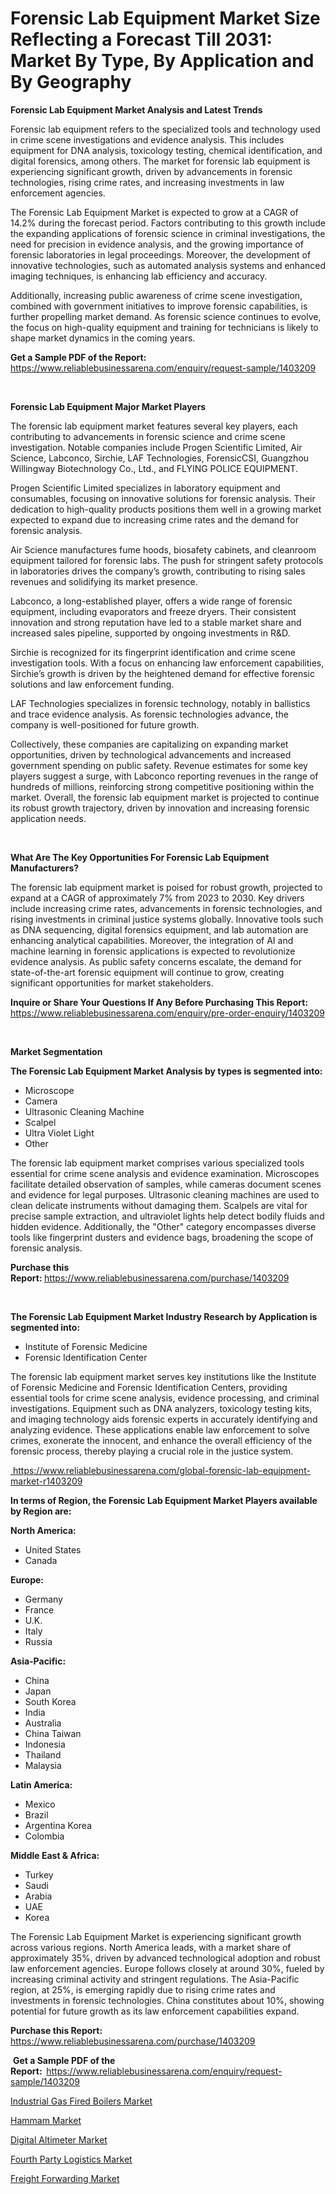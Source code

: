 <p><h1>Forensic Lab Equipment Market Size Reflecting a Forecast Till 2031: Market By Type, By Application and By Geography</h1></p><p><strong>Forensic Lab Equipment Market Analysis and Latest Trends</strong></p>
<p><p>Forensic lab equipment refers to the specialized tools and technology used in crime scene investigations and evidence analysis. This includes equipment for DNA analysis, toxicology testing, chemical identification, and digital forensics, among others. The market for forensic lab equipment is experiencing significant growth, driven by advancements in forensic technologies, rising crime rates, and increasing investments in law enforcement agencies.</p><p>The Forensic Lab Equipment Market is expected to grow at a CAGR of 14.2% during the forecast period. Factors contributing to this growth include the expanding applications of forensic science in criminal investigations, the need for precision in evidence analysis, and the growing importance of forensic laboratories in legal proceedings. Moreover, the development of innovative technologies, such as automated analysis systems and enhanced imaging techniques, is enhancing lab efficiency and accuracy. </p><p>Additionally, increasing public awareness of crime scene investigation, combined with government initiatives to improve forensic capabilities, is further propelling market demand. As forensic science continues to evolve, the focus on high-quality equipment and training for technicians is likely to shape market dynamics in the coming years.</p></p>
<p><strong>Get a Sample PDF of the Report:&nbsp;</strong> <a href="https://www.reliablebusinessarena.com/enquiry/request-sample/1403209?utm_campaign=1551&utm_medium=2&utm_source=Github&utm_content=ia&utm_term=23102024&utm_id=forensic-lab-equipment">https://www.reliablebusinessarena.com/enquiry/request-sample/1403209</a></p>
<p>&nbsp;</p>
<p><strong>Forensic Lab Equipment Major Market Players</strong></p>
<p><p>The forensic lab equipment market features several key players, each contributing to advancements in forensic science and crime scene investigation. Notable companies include Progen Scientific Limited, Air Science, Labconco, Sirchie, LAF Technologies, ForensicCSI, Guangzhou Willingway Biotechnology Co., Ltd., and FLYING POLICE EQUIPMENT.</p><p>Progen Scientific Limited specializes in laboratory equipment and consumables, focusing on innovative solutions for forensic analysis. Their dedication to high-quality products positions them well in a growing market expected to expand due to increasing crime rates and the demand for forensic analysis.</p><p>Air Science manufactures fume hoods, biosafety cabinets, and cleanroom equipment tailored for forensic labs. The push for stringent safety protocols in laboratories drives the company’s growth, contributing to rising sales revenues and solidifying its market presence.</p><p>Labconco, a long-established player, offers a wide range of forensic equipment, including evaporators and freeze dryers. Their consistent innovation and strong reputation have led to a stable market share and increased sales pipeline, supported by ongoing investments in R&D.</p><p>Sirchie is recognized for its fingerprint identification and crime scene investigation tools. With a focus on enhancing law enforcement capabilities, Sirchie’s growth is driven by the heightened demand for effective forensic solutions and law enforcement funding.</p><p>LAF Technologies specializes in forensic technology, notably in ballistics and trace evidence analysis. As forensic technologies advance, the company is well-positioned for future growth.</p><p>Collectively, these companies are capitalizing on expanding market opportunities, driven by technological advancements and increased government spending on public safety. Revenue estimates for some key players suggest a surge, with Labconco reporting revenues in the range of hundreds of millions, reinforcing strong competitive positioning within the market. Overall, the forensic lab equipment market is projected to continue its robust growth trajectory, driven by innovation and increasing forensic application needs.</p></p>
<p>&nbsp;</p>
<p><strong>What Are The Key Opportunities For Forensic Lab Equipment Manufacturers?</strong></p>
<p><p>The forensic lab equipment market is poised for robust growth, projected to expand at a CAGR of approximately 7% from 2023 to 2030. Key drivers include increasing crime rates, advancements in forensic technologies, and rising investments in criminal justice systems globally. Innovative tools such as DNA sequencing, digital forensics equipment, and lab automation are enhancing analytical capabilities. Moreover, the integration of AI and machine learning in forensic applications is expected to revolutionize evidence analysis. As public safety concerns escalate, the demand for state-of-the-art forensic equipment will continue to grow, creating significant opportunities for market stakeholders.</p></p>
<p><strong>Inquire or Share Your Questions If Any Before Purchasing This Report:</strong> <a href="https://www.reliablebusinessarena.com/enquiry/pre-order-enquiry/1403209?utm_campaign=1551&utm_medium=2&utm_source=Github&utm_content=ia&utm_term=23102024&utm_id=forensic-lab-equipment">https://www.reliablebusinessarena.com/enquiry/pre-order-enquiry/1403209</a></p>
<p>&nbsp;</p>
<p><strong>Market Segmentation</strong></p>
<p><strong>The Forensic Lab Equipment Market Analysis by types is segmented into:</strong></p>
<p><ul><li>Microscope</li><li>Camera</li><li>Ultrasonic Cleaning Machine</li><li>Scalpel</li><li>Ultra Violet Light</li><li>Other</li></ul></p>
<p><p>The forensic lab equipment market comprises various specialized tools essential for crime scene analysis and evidence examination. Microscopes facilitate detailed observation of samples, while cameras document scenes and evidence for legal purposes. Ultrasonic cleaning machines are used to clean delicate instruments without damaging them. Scalpels are vital for precise sample extraction, and ultraviolet lights help detect bodily fluids and hidden evidence. Additionally, the "Other" category encompasses diverse tools like fingerprint dusters and evidence bags, broadening the scope of forensic analysis.</p></p>
<p><strong>Purchase this Report:&nbsp;</strong><a href="https://www.reliablebusinessarena.com/purchase/1403209?utm_campaign=1551&utm_medium=2&utm_source=Github&utm_content=ia&utm_term=23102024&utm_id=forensic-lab-equipment">https://www.reliablebusinessarena.com/purchase/1403209</a></p>
<p>&nbsp;</p>
<p><strong>The Forensic Lab Equipment Market Industry Research by Application is segmented into:</strong></p>
<p><ul><li>Institute of Forensic Medicine</li><li>Forensic Identification Center</li></ul></p>
<p><p>The forensic lab equipment market serves key institutions like the Institute of Forensic Medicine and Forensic Identification Centers, providing essential tools for crime scene analysis, evidence processing, and criminal investigations. Equipment such as DNA analyzers, toxicology testing kits, and imaging technology aids forensic experts in accurately identifying and analyzing evidence. These applications enable law enforcement to solve crimes, exonerate the innocent, and enhance the overall efficiency of the forensic process, thereby playing a crucial role in the justice system.</p></p>
<p><a href="https://www.reliablebusinessarena.com/global-forensic-lab-equipment-market-r1403209?utm_campaign=1551&utm_medium=2&utm_source=Github&utm_content=ia&utm_term=23102024&utm_id=forensic-lab-equipment">&nbsp;https://www.reliablebusinessarena.com/global-forensic-lab-equipment-market-r1403209</a></p>
<p><strong>In terms of Region, the Forensic Lab Equipment Market Players available by Region are:</strong></p>
<p>
    <p> <strong> North America: </strong>
        <ul>
            <li>United States</li>
            <li>Canada</li>
        </ul>
        </p> 
    <p> <strong> Europe: </strong>
        <ul>
            <li>Germany</li>
            <li>France</li>
            <li>U.K.</li>
            <li>Italy</li>
            <li>Russia</li>
        </ul>
        </p> 
    <p> <strong> Asia-Pacific: </strong>
        <ul>
            <li>China</li>
            <li>Japan</li>
            <li>South Korea</li>
            <li>India</li>
            <li>Australia</li>
            <li>China Taiwan</li>
            <li>Indonesia</li>
            <li>Thailand</li>
            <li>Malaysia</li>
        </ul>
        </p> 
    <p> <strong> Latin America: </strong>
        <ul>
            <li>Mexico</li>
            <li>Brazil</li>
            <li>Argentina Korea</li>
            <li>Colombia</li>
        </ul>
        </p> 
    <p> <strong> Middle East & Africa: </strong>
        <ul>
            <li>Turkey</li>
            <li>Saudi</li>
            <li>Arabia</li>
            <li>UAE</li>
            <li>Korea</li>
        </ul>
    </p>
    </p>
<p><p>The Forensic Lab Equipment Market is experiencing significant growth across various regions. North America leads, with a market share of approximately 35%, driven by advanced technological adoption and robust law enforcement agencies. Europe follows closely at around 30%, fueled by increasing criminal activity and stringent regulations. The Asia-Pacific region, at 25%, is emerging rapidly due to rising crime rates and investments in forensic technologies. China constitutes about 10%, showing potential for future growth as its law enforcement capabilities expand.</p></p>
<p><strong>Purchase this Report: </strong><a href="https://www.reliablebusinessarena.com/purchase/1403209?utm_campaign=1551&utm_medium=2&utm_source=Github&utm_content=ia&utm_term=23102024&utm_id=forensic-lab-equipment">https://www.reliablebusinessarena.com/purchase/1403209</a></p>
<p>&nbsp;<strong>Get a Sample PDF of the Report:&nbsp;&nbsp;</strong><a href="https://www.reliablebusinessarena.com/enquiry/request-sample/1403209?utm_campaign=1551&utm_medium=2&utm_source=Github&utm_content=ia&utm_term=23102024&utm_id=forensic-lab-equipment">https://www.reliablebusinessarena.com/enquiry/request-sample/1403209</a></p>
<p><strong></strong></p>
<p><p><a href="https://github.com/JakirUddin511/Market-Research-Report-List-1/blob/main/industrial-gas-fired-boilers-market.md?utm_campaign=1551&utm_medium=2&utm_source=Github&utm_content=ia&utm_term=23102024&utm_id=forensic-lab-equipment">Industrial Gas Fired Boilers Market</a></p><p><a href="https://www.linkedin.com/pulse/future-ready-strategic-insights-global-hammam-market-2024-2031-fmn3f?utm_campaign=1551&utm_medium=2&utm_source=Github&utm_content=ia&utm_term=23102024&utm_id=forensic-lab-equipment">Hammam Market</a></p><p><a href="https://issuu.com/reportprime-2/docs/digital-altimeter-market-size-2030._cdd8be60f22c59?utm_campaign=1551&utm_medium=2&utm_source=Github&utm_content=ia&utm_term=23102024&utm_id=forensic-lab-equipment">Digital Altimeter Market</a></p><p><a href="https://www.linkedin.com/pulse/fourth-party-logistics-market-research-report-exploring-nixlf?utm_campaign=1551&utm_medium=2&utm_source=Github&utm_content=ia&utm_term=23102024&utm_id=forensic-lab-equipment">Fourth Party Logistics Market</a></p><p><a href="https://www.linkedin.com/pulse/freight-forwarding-market-penetration-strategies-untapped-weatf?utm_campaign=1551&utm_medium=2&utm_source=Github&utm_content=ia&utm_term=23102024&utm_id=forensic-lab-equipment">Freight Forwarding Market</a></p></p>